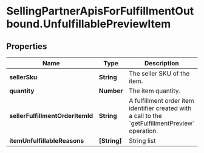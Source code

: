 # SellingPartnerApisForFulfillmentOutbound.UnfulfillablePreviewItem

## Properties

Name | Type | Description | Notes
------------ | ------------- | ------------- | -------------
**sellerSku** | **String** | The seller SKU of the item. | 
**quantity** | **Number** | The item quantity. | 
**sellerFulfillmentOrderItemId** | **String** | A fulfillment order item identifier created with a call to the &#x60;getFulfillmentPreview&#x60; operation. | 
**itemUnfulfillableReasons** | **[String]** | String list | [optional] 


